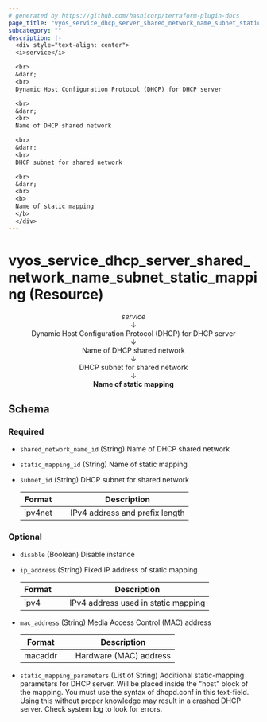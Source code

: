 ```yaml
---
# generated by https://github.com/hashicorp/terraform-plugin-docs
page_title: "vyos_service_dhcp_server_shared_network_name_subnet_static_mapping Resource - vyos"
subcategory: ""
description: |-
  <div style="text-align: center">
  <i>service</i>

  <br>
  &darr;
  <br>
  Dynamic Host Configuration Protocol (DHCP) for DHCP server

  <br>
  &darr;
  <br>
  Name of DHCP shared network

  <br>
  &darr;
  <br>
  DHCP subnet for shared network

  <br>
  &darr;
  <br>
  <b>
  Name of static mapping
  </b>
  </div>
---
```


# vyos_service_dhcp_server_shared_network_name_subnet_static_mapping (Resource)

<div style="text-align: center">
<i>service</i>

<br>
&darr;
<br>
Dynamic Host Configuration Protocol (DHCP) for DHCP server

<br>
&darr;
<br>
Name of DHCP shared network

<br>
&darr;
<br>
DHCP subnet for shared network

<br>
&darr;
<br>
<b>
Name of static mapping
</b>
</div>



<!-- schema generated by tfplugindocs -->
## Schema

### Required

- `shared_network_name_id` (String) Name of DHCP shared network
- `static_mapping_id` (String) Name of static mapping
- `subnet_id` (String) DHCP subnet for shared network

    |  Format &emsp; | Description  |
    |----------|---------------|
    |  ipv4net  &emsp; |  IPv4 address and prefix length  |

### Optional

- `disable` (Boolean) Disable instance
- `ip_address` (String) Fixed IP address of static mapping

    |  Format &emsp; | Description  |
    |----------|---------------|
    |  ipv4  &emsp; |  IPv4 address used in static mapping  |
- `mac_address` (String) Media Access Control (MAC) address

    |  Format &emsp; | Description  |
    |----------|---------------|
    |  macaddr  &emsp; |  Hardware (MAC) address  |
- `static_mapping_parameters` (List of String) Additional static-mapping parameters for DHCP server. Will be placed inside the "host" block of the mapping. You must use the syntax of dhcpd.conf in this text-field. Using this without proper knowledge may result in a crashed DHCP server. Check system log to look for errors.
